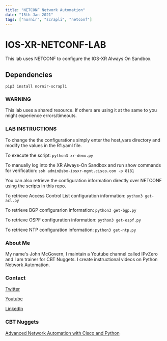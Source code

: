 ```yaml
---
title: "NETCONF Network Automation"
date: "15th Jan 2021"
tags: ["nornir", "scrapli", "netconf"]
---
```


# IOS-XR-NETCONF-LAB
This lab uses NETCONF to configure the IOS-XR Always On Sandbox.

## Dependencies

```
pip3 install nornir-scrapli
```

### WARNING
This lab uses a shared resource. If others are using it at the same to you might experience errors/timeouts.

### LAB INSTRUCTIONS
To change the the configurations simply enter the host_vars directory and modify the values in the R1.yaml file.

To execute the script:
```python3 xr-demo.py```

To manually log into the XR Always-On Sandbox and run show commands for verification:
```ssh admin@sbx-iosxr-mgmt.cisco.com -p 8181```

You can also retrieve the configuration information directly over NETCONF using the scripts in this repo.

To retrieve Access Control List configuration information:
```python3 get-acl.py```

To retrieve BGP configurarion information:
```python3 get-bgp.py```

To retrieve OSPF configuration information:
```python3 get-ospf.py```

To retrieve NTP configuration information:
```python3 get-ntp.py```




### About Me
My name's John McGovern, I maintain a Youtube channel called IPvZero and I am trainer for CBT Nuggets. 
I create instructional videos on Python Network Automation.

### Contact

[Twitter](https://twitter.com/IPvZero)

[Youtube](https://youtube.com/c/IPvZero)

[LinkedIn](https://www.linkedin.com/in/ipvzero)

### CBT Nuggets 

[Advanced Network Automation with Cisco and Python](http://learn.gg/adv-net)

